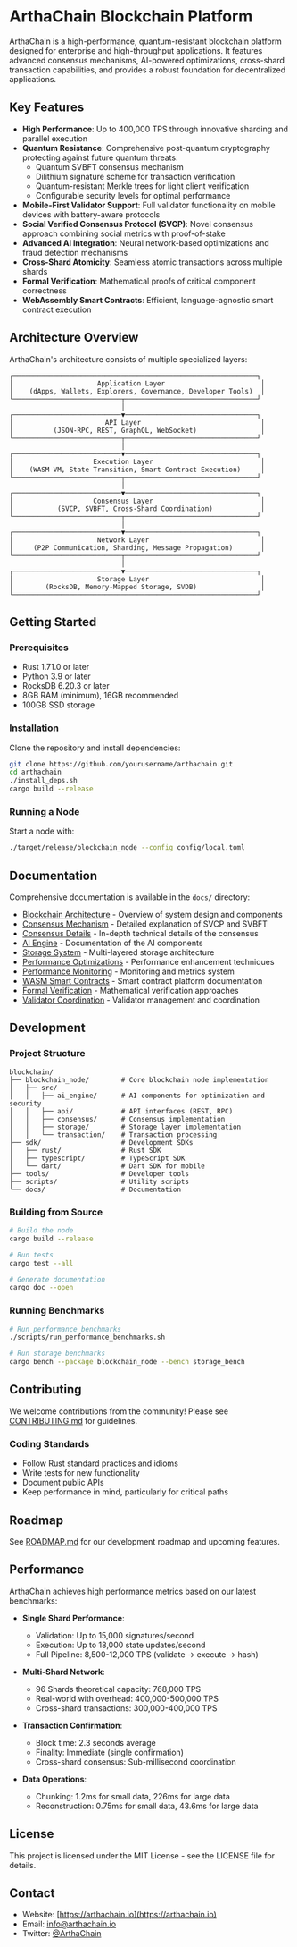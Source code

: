 # ArthaChain Blockchain Platform

ArthaChain is a high-performance, quantum-resistant blockchain platform designed for enterprise and high-throughput applications. It features advanced consensus mechanisms, AI-powered optimizations, cross-shard transaction capabilities, and provides a robust foundation for decentralized applications.

## Key Features

- **High Performance**: Up to 400,000 TPS through innovative sharding and parallel execution
- **Quantum Resistance**: Comprehensive post-quantum cryptography protecting against future quantum threats:
  - Quantum SVBFT consensus mechanism
  - Dilithium signature scheme for transaction verification
  - Quantum-resistant Merkle trees for light client verification
  - Configurable security levels for optimal performance
- **Mobile-First Validator Support**: Full validator functionality on mobile devices with battery-aware protocols
- **Social Verified Consensus Protocol (SVCP)**: Novel consensus approach combining social metrics with proof-of-stake
- **Advanced AI Integration**: Neural network-based optimizations and fraud detection mechanisms
- **Cross-Shard Atomicity**: Seamless atomic transactions across multiple shards
- **Formal Verification**: Mathematical proofs of critical component correctness
- **WebAssembly Smart Contracts**: Efficient, language-agnostic smart contract execution

## Architecture Overview

ArthaChain's architecture consists of multiple specialized layers:

```
┌─────────────────────────────────────────────────────────────┐
│                     Application Layer                        │
│    (dApps, Wallets, Explorers, Governance, Developer Tools)  │
└───────────────────────────┬─────────────────────────────────┘
                            │
┌───────────────────────────▼─────────────────────────────────┐
│                       API Layer                              │
│          (JSON-RPC, REST, GraphQL, WebSocket)                │
└───────────────────────────┬─────────────────────────────────┘
                            │
┌───────────────────────────▼─────────────────────────────────┐
│                    Execution Layer                           │
│    (WASM VM, State Transition, Smart Contract Execution)     │
└───────────────────────────┬─────────────────────────────────┘
                            │
┌───────────────────────────▼─────────────────────────────────┐
│                    Consensus Layer                           │
│           (SVCP, SVBFT, Cross-Shard Coordination)            │
└───────────────────────────┬─────────────────────────────────┘
                            │
┌───────────────────────────▼─────────────────────────────────┐
│                     Network Layer                            │
│     (P2P Communication, Sharding, Message Propagation)       │
└───────────────────────────┬─────────────────────────────────┘
                            │
┌───────────────────────────▼─────────────────────────────────┐
│                     Storage Layer                            │
│        (RocksDB, Memory-Mapped Storage, SVDB)                │
└─────────────────────────────────────────────────────────────┘
```

## Getting Started

### Prerequisites

- Rust 1.71.0 or later
- Python 3.9 or later
- RocksDB 6.20.3 or later
- 8GB RAM (minimum), 16GB recommended
- 100GB SSD storage

### Installation

Clone the repository and install dependencies:

```bash
git clone https://github.com/yourusername/arthachain.git
cd arthachain
./install_deps.sh
cargo build --release
```

### Running a Node

Start a node with:

```bash
./target/release/blockchain_node --config config/local.toml
```

## Documentation

Comprehensive documentation is available in the `docs/` directory:

- [Blockchain Architecture](docs/BLOCKCHAIN_ARCHITECTURE.md) - Overview of system design and components
- [Consensus Mechanism](docs/consensus.md) - Detailed explanation of SVCP and SVBFT
- [Consensus Details](docs/consensus_detailed.md) - In-depth technical details of the consensus
- [AI Engine](docs/ai_engine.md) - Documentation of the AI components
- [Storage System](docs/storage_system.md) - Multi-layered storage architecture
- [Performance Optimizations](docs/performance_optimizations.md) - Performance enhancement techniques
- [Performance Monitoring](docs/performance_monitoring.md) - Monitoring and metrics system
- [WASM Smart Contracts](docs/wasm_smart_contracts.md) - Smart contract platform documentation
- [Formal Verification](docs/formal_verification.md) - Mathematical verification approaches
- [Validator Coordination](docs/VALIDATOR_COORDINATION.md) - Validator management and coordination

## Development

### Project Structure

```
blockchain/
├── blockchain_node/        # Core blockchain node implementation
│   ├── src/
│   │   ├── ai_engine/      # AI components for optimization and security
│   │   ├── api/            # API interfaces (REST, RPC)
│   │   ├── consensus/      # Consensus implementation
│   │   ├── storage/        # Storage layer implementation
│   │   └── transaction/    # Transaction processing
├── sdk/                    # Development SDKs
│   ├── rust/               # Rust SDK
│   ├── typescript/         # TypeScript SDK
│   └── dart/               # Dart SDK for mobile
├── tools/                  # Developer tools
├── scripts/                # Utility scripts
└── docs/                   # Documentation
```

### Building from Source

```bash
# Build the node
cargo build --release

# Run tests
cargo test --all

# Generate documentation
cargo doc --open
```

### Running Benchmarks

```bash
# Run performance benchmarks
./scripts/run_performance_benchmarks.sh

# Run storage benchmarks
cargo bench --package blockchain_node --bench storage_bench
```

## Contributing

We welcome contributions from the community! Please see [CONTRIBUTING.md](CONTRIBUTING.md) for guidelines.

### Coding Standards

- Follow Rust standard practices and idioms
- Write tests for new functionality
- Document public APIs
- Keep performance in mind, particularly for critical paths

## Roadmap

See [ROADMAP.md](ROADMAP.md) for our development roadmap and upcoming features.

## Performance

ArthaChain achieves high performance metrics based on our latest benchmarks:

- **Single Shard Performance**:
  - Validation: Up to 15,000 signatures/second
  - Execution: Up to 18,000 state updates/second
  - Full Pipeline: 8,500-12,000 TPS (validate → execute → hash)

- **Multi-Shard Network**:
  - 96 Shards theoretical capacity: 768,000 TPS
  - Real-world with overhead: 400,000-500,000 TPS
  - Cross-shard transactions: 300,000-400,000 TPS

- **Transaction Confirmation**:
  - Block time: 2.3 seconds average
  - Finality: Immediate (single confirmation)
  - Cross-shard consensus: Sub-millisecond coordination

- **Data Operations**:
  - Chunking: 1.2ms for small data, 226ms for large data
  - Reconstruction: 0.75ms for small data, 43.6ms for large data

## License

This project is licensed under the MIT License - see the LICENSE file for details.

## Contact

- Website: [https://arthachain.io](https://arthachain.io)
- Email: info@arthachain.io
- Twitter: [@ArthaChain](https://twitter.com/ArthaChain)
